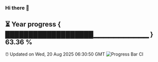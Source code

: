### Hi there 👋
⏳ Year progress { ███████████████████▁▁▁▁▁▁▁▁▁▁▁ } 63.36 %
---
⏰ Updated on Wed, 20 Aug 2025 06:30:50 GMT
![Progress Bar CI](https://github.com/liununu/liununu/workflows/Progress%20Bar%20CI/badge.svg)
